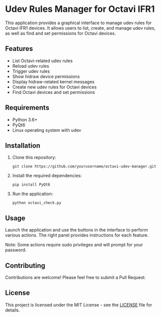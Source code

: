 # Udev Rules Manager for Octavi IFR1

This application provides a graphical interface to manage udev rules for Octavi IFR1 devices. It allows users to list, create, and manage udev rules, as well as find and set permissions for Octavi devices.

## Features

- List Octavi-related udev rules
- Reload udev rules
- Trigger udev rules
- Show hidraw device permissions
- Display hidraw-related kernel messages
- Create new udev rules for Octavi devices
- Find Octavi devices and set permissions

## Requirements

- Python 3.6+
- PyQt6
- Linux operating system with udev

## Installation

1. Clone this repository:
   ```
   git clone https://github.com/yourusername/octavi-udev-manager.git
   ```

2. Install the required dependencies:
   ```
   pip install PyQt6
   ```

3. Run the application:
   ```
   python octavi_check.py
   ```

## Usage

Launch the application and use the buttons in the interface to perform various actions. The right panel provides instructions for each feature.

Note: Some actions require sudo privileges and will prompt for your password.

## Contributing

Contributions are welcome! Please feel free to submit a Pull Request.

## License

This project is licensed under the MIT License - see the [LICENSE](LICENSE) file for details.
